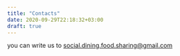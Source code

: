 ```yaml
---
title: "Contacts"
date: 2020-09-29T22:18:32+03:00
draft: true
---
```

you can write us to social.dining.food.sharing@gmail.com

